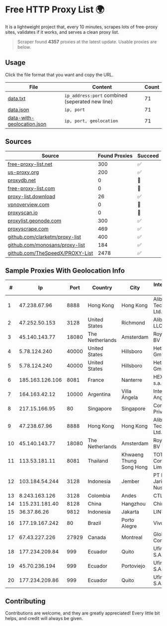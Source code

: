 
# Free HTTP Proxy List 🌍

It is a lightweight project that, every 10 minutes, scrapes lots of free-proxy sites, validates if it works, and serves a clean proxy list.


> Scraper found **4357** proxies at the latest update. Usable proxies are below.

## Usage

Click the file format that you want and copy the URL.


|File|Content|Count|
|----|-------|-----|
|[data.txt](https://raw.githubusercontent.com/themiralay/Proxy-List-World/master/data.txt)|`ip_address:port` combined (seperated new line)|71|
|[data.json](https://raw.githubusercontent.com/themiralay/Proxy-List-World/master/data.json)|`ip, port`|71|
|[data-with-geolocation.json](https://raw.githubusercontent.com/themiralay/Proxy-List-World/master/data-with-geolocation.json)|`ip, port, geolocation`|71|

## Sources

|Source|Found Proxies|Succeed|
|------|-------------|-------|
|[free-proxy-list.net](https://free-proxy-list.net)|300|✅|
|[us-proxy.org](https://www.us-proxy.org)|200|✅|
|[proxydb.net](http://proxydb.net)|0|🚫|
|[free-proxy-list.com](https://free-proxy-list.com/?page=&port=&type%5B%5D=http&type%5B%5D=https&up_time=0&search=Search)|0|🚫|
|[proxy-list.download](https://www.proxy-list.download/HTTP)|26|✅|
|[vpnoverview.com](https://vpnoverview.com/privacy/anonymous-browsing/free-proxy-servers)|0|🚫|
|[proxyscan.io](https://www.proxyscan.io)|0|🚫|
|[proxylist.geonode.com](https://proxylist.geonode.com/api/proxy-list?limit=300&page=1&sort_by=lastChecked&sort_type=desc&protocols=http,https)|300|✅|
|[proxyscrape.com](https://api.proxyscrape.com/v2/?request=displayproxies&protocol=http&timeout=10000&country=all&ssl=all&anonymity=all)|469|✅|
|[github.com/clarketm/proxy-list](https://raw.githubusercontent.com/clarketm/proxy-list/master/proxy-list-raw.txt)|400|✅|
|[github.com/monosans/proxy-list](https://raw.githubusercontent.com/monosans/proxy-list/main/proxies/http.txt)|184|✅|
|[github.com/TheSpeedX/PROXY-List](https://raw.githubusercontent.com/TheSpeedX/PROXY-List/master/http.txt)|2478|✅|


## Sample Proxies With Geolocation Info

|#|Ip|Port|Country|City|Internet Service Provider|
|-|--|----|-------|----|-------------------------|
|1|47.238.67.96|8888|Hong Kong|Hong Kong|Alibaba (US) Technology Co., Ltd.|
|2|47.252.50.153|3128|United States|Richmond|Alibaba Cloud LLC|
|3|45.140.143.77|18080|The Netherlands|Amsterdam|RoyaleHosting BV|
|4|5.78.124.240|40000|United States|Hillsboro|Hetzner Online GmbH|
|5|5.78.124.240|40000|United States|Hillsboro|Hetzner Online GmbH|
|6|185.163.126.106|8081|France|Nanterre|HEXATOM s.a.r.l.|
|7|164.163.42.12|10000|Argentina|Villa Ángela|Interret Villa Angela SRL|
|8|217.15.166.95|80|Singapore|Singapore|Contabo Asia Private Limited|
|9|47.238.67.96|8888|Hong Kong|Hong Kong|Alibaba (US) Technology Co., Ltd.|
|10|45.140.143.77|18080|The Netherlands|Amsterdam|RoyaleHosting BV|
|11|113.53.181.11|8081|Thailand|Khwaeng Thung Song Hong|TOT Public Company Limited|
|12|103.184.54.244|3128|Indonesia|Jember|PT Proxi Jaringan Nusantara|
|13|8.243.163.126|3128|Colombia|Andes|CTL Colombia|
|14|115.231.181.40|8128|China|Hangzhou|China Telecom|
|15|36.37.86.26|9812|Indonesia|Jakarta|LINTASARTA|
|16|177.19.167.242|80|Brazil|Porto Alegre|Vivo|
|17|67.43.227.226|27929|Canada|Montreal|GloboTech Communications|
|18|177.234.209.84|999|Ecuador|Quito|Ufinet Panama S.A.|
|19|45.70.236.194|999|Ecuador|Portoviejo|Ufinet Panama S.A.|
|20|177.234.209.86|999|Ecuador|Quito|Ufinet Panama S.A.|



## Contributing

Contributions are welcome, and they are greatly appreciated! Every
little bit helps, and credit will always be given.

